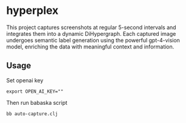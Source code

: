 # hyperplex
This project captures screenshots at regular 5-second intervals and integrates them into a dynamic DiHypergraph. Each captured image undergoes semantic label generation using the powerful gpt-4-vision model, enriching the data with meaningful context and information.
## Usage
Set openai key
```
export OPEN_AI_KEY=""
```
Then run babaska script
```
bb auto-capture.clj
```

